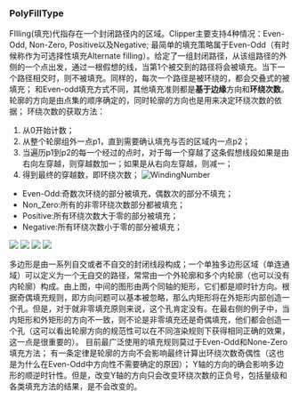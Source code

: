 ### **PolyFillType**

FIlling(填充)代指存在一个封闭路径内的区域。Clipper主要支持4种情况：Even-Odd, Non-Zero, Positive以及Negative;
最简单的填充策略属于Even-Odd（有时候称作为可选择性填充Alternate filling）。给定了一组封闭路径，从该组路径的外侧的一个点出发，通过一根假想的线，当第1个被交到的路径将会被填充。当下一个路径相交时，则不被填充。同样的，每次一个路径是被环绕的，都会交叠式的被填充；
和Even-odd填充方式不同，其他填充准则都是**基于边缘**方向和**环绕次数**。轮廓的方向是由点集的顺序确定的，同时轮廓的方向也是用来决定环绕次数的依据；
环绕次数的获取方法：
1. 从0开始计数；
2. 从整个轮廓组外一点p1，直到需要确认填充与否的区域内一点p2；
3. 当遍历p1到p2的每一个经过的点时，对于每一个穿越了这条假想线段如果是由右向左穿越，则穿越数加一；如果是从右向左穿越，则减一；
4. 得到最终的穿越数，即环绕次数；
![WindingNumber](winding_number.png)
- Even-Odd:奇数次环绕的部分被填充，偶数次的部分不填充；
- Non_Zero:所有的非零环绕次数部分都被填充；
- Positive:所有环绕次数大于零的部分被填充；
- Negative:所有环绕次数小于零的部分被填充；

![](evenodd.png)
![](non_zero.png)
![](positive.png)
![](negative.png)

多边形是由一系列自交或者不自交的封闭线段构成；一个单独多边形区域（单连通域）可以定义为一个无自交的路径，常常由一个外轮廓和多个内轮廓（也可以没有内轮廓）构成。由上图，中间的图形由两个同轴的矩形，它们都是顺时针方向。根据奇偶填充规则，即方向问题可以基本被忽略，那么内矩形将在外矩形内部创造一个孔。但是，对于就非零填充原则来说，这个孔肯定没有。在最右侧的例子中，当内矩形和外矩形的方向不一致，则不论是非零填充还是奇偶填充，他们都会创造一个孔（这可以看出轮廓方向的规范性可以在不同渲染规则下获得相同正确的效果，这一点是很重要的）。
目前最广泛使用的填充规则莫过于Even-Odd和None-Zero填充方法；
有一条定律是轮廓的方向不会影响最终计算出环绕次数奇偶性（这也是为什么在Even-Odd中方向性不需要确定的原因）；
Y轴的方向的确会影响多边形的顺逆时针性。但是，改变Y轴的方向只会改变环绕次数的正负号，包括量级和各类填充方法的结果，是不会改变的。